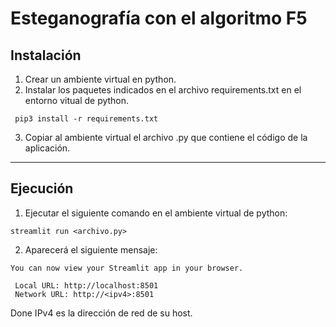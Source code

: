 # Esteganografía con el algoritmo F5

## Instalación

1.  Crear un ambiente virtual en python.
2.  Instalar los paquetes indicados en el archivo requirements.txt en el entorno vitual de python.

 ~~~
  pip3 install -r requirements.txt
~~~

3.  Copiar al ambiente virtual el archivo .py que contiene el código de la aplicación.

***
## Ejecución

1. Ejecutar el siguiente comando en el ambiente virtual de python:

  ~~~
  streamlit run <archivo.py>
~~~

2. Aparecerá el siguiente mensaje:

 ~~~
 You can now view your Streamlit app in your browser.

  Local URL: http://localhost:8501
  Network URL: http://<ipv4>:8501
~~~
Done IPv4 es la dirección de red de su host.

